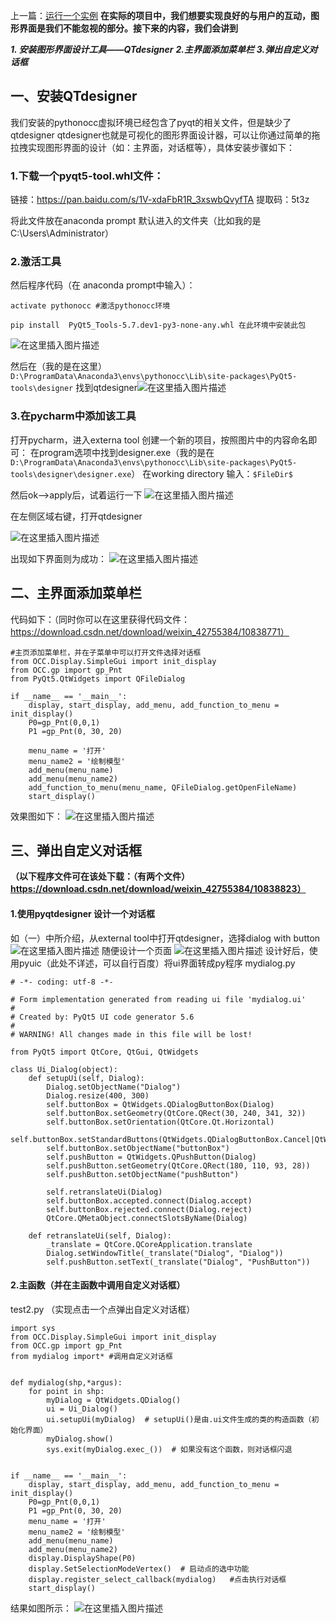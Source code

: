 上一篇：[运行一个实例](https://blog.csdn.net/weixin_42755384/article/details/84187356)
**在实际的项目中，我们想要实现良好的与用户的互动，图形界面是我们不能忽视的部分。接下来的内容，我们会讲到**

***1. 安装图形界面设计工具——QTdesigner*** 
***2.主界面添加菜单栏***
***3.弹出自定义对话框***


## 一、安装QTdesigner
我们安装的pythonocc虚拟环境已经包含了pyqt的相关文件，但是缺少了qtdesigner
qtdesigner也就是可视化的图形界面设计器，可以让你通过简单的拖拉拽实现图形界面的设计（如：主界面，对话框等），具体安装步骤如下：
### 1.下载一个pyqt5-tool.whl文件：
链接：https://pan.baidu.com/s/1V-xdaFbR1R_3xswbQvyfTA 
提取码：5t3z 

将此文件放在anaconda prompt 默认进入的文件夹（比如我的是 C:\Users\Administrator）
### 2.激活工具
然后程序代码（在 anaconda prompt中输入）：

```
activate pythonocc #激活pythonocc环境
```
```
pip install  PyQt5_Tools-5.7.dev1-py3-none-any.whl 在此环境中安装此包
```

![在这里插入图片描述](https://img-blog.csdnimg.cn/2018112320221632.?x-oss-process=image/watermark,type_ZmFuZ3poZW5naGVpdGk,shadow_10,text_aHR0cHM6Ly9ibG9nLmNzZG4ubmV0L3dlaXhpbl80Mjc1NTM4NA==,size_16,color_FFFFFF,t_70)


然后在（我的是在这里）`D:\ProgramData\Anaconda3\envs\pythonocc\Lib\site-packages\PyQt5-tools\designer`
找到qtdesigner![在这里插入图片描述](https://img-blog.csdnimg.cn/20181123202854587.?x-oss-process=image/watermark,type_ZmFuZ3poZW5naGVpdGk,shadow_10,text_aHR0cHM6Ly9ibG9nLmNzZG4ubmV0L3dlaXhpbl80Mjc1NTM4NA==,size_16,color_FFFFFF,t_70)

### 3.在pycharm中添加该工具
打开pycharm，进入externa tool 创建一个新的项目，按照图片中的内容命名即可：
在program选项中找到designer.exe（我的是在`D:\ProgramData\Anaconda3\envs\pythonocc\Lib\site-packages\PyQt5-tools\designer\designer.exe`）
在working directory 输入：`$FileDir$`

然后ok-->apply后，试着运行一下
![在这里插入图片描述](https://img-blog.csdnimg.cn/20181123203446688.?x-oss-process=image/watermark,type_ZmFuZ3poZW5naGVpdGk,shadow_10,text_aHR0cHM6Ly9ibG9nLmNzZG4ubmV0L3dlaXhpbl80Mjc1NTM4NA==,size_16,color_FFFFFF,t_70)


在左侧区域右键，打开qtdesigner


![在这里插入图片描述](https://img-blog.csdnimg.cn/2018112320385759.?x-oss-process=image/watermark,type_ZmFuZ3poZW5naGVpdGk,shadow_10,text_aHR0cHM6Ly9ibG9nLmNzZG4ubmV0L3dlaXhpbl80Mjc1NTM4NA==,size_16,color_FFFFFF,t_70)


出现如下界面则为成功：
![在这里插入图片描述](https://img-blog.csdnimg.cn/20181123204006229.?x-oss-process=image/watermark,type_ZmFuZ3poZW5naGVpdGk,shadow_10,text_aHR0cHM6Ly9ibG9nLmNzZG4ubmV0L3dlaXhpbl80Mjc1NTM4NA==,size_16,color_FFFFFF,t_70)
## 二、主界面添加菜单栏
代码如下：（同时你可以在这里获得代码文件：https://download.csdn.net/download/weixin_42755384/10838771）
```
#主页添加菜单栏，并在子菜单中可以打开文件选择对话框
from OCC.Display.SimpleGui import init_display
from OCC.gp import gp_Pnt
from PyQt5.QtWidgets import QFileDialog

if __name__ == '__main__':
    display, start_display, add_menu, add_function_to_menu = init_display()
    P0=gp_Pnt(0,0,1)
    P1 =gp_Pnt(0, 30, 20)

    menu_name = '打开'
    menu_name2 = '绘制模型'
    add_menu(menu_name)
    add_menu(menu_name2)
    add_function_to_menu(menu_name, QFileDialog.getOpenFileName)
    start_display()
```
效果图如下：
![在这里插入图片描述](https://img-blog.csdnimg.cn/20181209191424697.?x-oss-process=image/watermark,type_ZmFuZ3poZW5naGVpdGk,shadow_10,text_aHR0cHM6Ly9ibG9nLmNzZG4ubmV0L3dlaXhpbl80Mjc1NTM4NA==,size_16,color_FFFFFF,t_70)

## 三、弹出自定义对话框
**（以下程序文件可在该处下载：（有两个文件）https://download.csdn.net/download/weixin_42755384/10838823）**
#### 1.使用pyqtdesigner 设计一个对话框
如（一）中所介绍，从external tool中打开qtdesigner，选择dialog with button 
![在这里插入图片描述](https://img-blog.csdnimg.cn/2018120919195943.?x-oss-process=image/watermark,type_ZmFuZ3poZW5naGVpdGk,shadow_10,text_aHR0cHM6Ly9ibG9nLmNzZG4ubmV0L3dlaXhpbl80Mjc1NTM4NA==,size_16,color_FFFFFF,t_70)
随便设计一个页面
![在这里插入图片描述](https://img-blog.csdnimg.cn/20181209194433801.?x-oss-process=image/watermark,type_ZmFuZ3poZW5naGVpdGk,shadow_10,text_aHR0cHM6Ly9ibG9nLmNzZG4ubmV0L3dlaXhpbl80Mjc1NTM4NA==,size_16,color_FFFFFF,t_70)
设计好后，使用pyuic（此处不详述，可以自行百度）将ui界面转成py程序
mydialog.py
```
# -*- coding: utf-8 -*-

# Form implementation generated from reading ui file 'mydialog.ui'
#
# Created by: PyQt5 UI code generator 5.6
#
# WARNING! All changes made in this file will be lost!

from PyQt5 import QtCore, QtGui, QtWidgets

class Ui_Dialog(object):
    def setupUi(self, Dialog):
        Dialog.setObjectName("Dialog")
        Dialog.resize(400, 300)
        self.buttonBox = QtWidgets.QDialogButtonBox(Dialog)
        self.buttonBox.setGeometry(QtCore.QRect(30, 240, 341, 32))
        self.buttonBox.setOrientation(QtCore.Qt.Horizontal)
        self.buttonBox.setStandardButtons(QtWidgets.QDialogButtonBox.Cancel|QtWidgets.QDialogButtonBox.Ok)
        self.buttonBox.setObjectName("buttonBox")
        self.pushButton = QtWidgets.QPushButton(Dialog)
        self.pushButton.setGeometry(QtCore.QRect(180, 110, 93, 28))
        self.pushButton.setObjectName("pushButton")

        self.retranslateUi(Dialog)
        self.buttonBox.accepted.connect(Dialog.accept)
        self.buttonBox.rejected.connect(Dialog.reject)
        QtCore.QMetaObject.connectSlotsByName(Dialog)

    def retranslateUi(self, Dialog):
        _translate = QtCore.QCoreApplication.translate
        Dialog.setWindowTitle(_translate("Dialog", "Dialog"))
        self.pushButton.setText(_translate("Dialog", "PushButton"))
```
#### 2.主函数（并在主函数中调用自定义对话框）
test2.py
（实现点击一个点弹出自定义对话框）
```
import sys
from OCC.Display.SimpleGui import init_display
from OCC.gp import gp_Pnt
from mydialog import* #调用自定义对话框


def mydialog(shp,*argus):
    for point in shp:
        myDialog = QtWidgets.QDialog()
        ui = Ui_Dialog()
        ui.setupUi(myDialog)  # setupUi()是由.ui文件生成的类的构造函数（初始化界面）
        myDialog.show()
        sys.exit(myDialog.exec_())  # 如果没有这个函数，则对话框闪退


if __name__ == '__main__':
    display, start_display, add_menu, add_function_to_menu = init_display()
    P0=gp_Pnt(0,0,1)
    P1 =gp_Pnt(0, 30, 20)
    menu_name = '打开'
    menu_name2 = '绘制模型'
    add_menu(menu_name)
    add_menu(menu_name2)
    display.DisplayShape(P0)
    display.SetSelectionModeVertex()  # 启动点的选中功能
    display.register_select_callback(mydialog)   #点击执行对话框
    start_display()
```
结果如图所示：
![在这里插入图片描述](https://img-blog.csdnimg.cn/20181209194337318.?x-oss-process=image/watermark,type_ZmFuZ3poZW5naGVpdGk,shadow_10,text_aHR0cHM6Ly9ibG9nLmNzZG4ubmV0L3dlaXhpbl80Mjc1NTM4NA==,size_16,color_FFFFFF,t_70)
